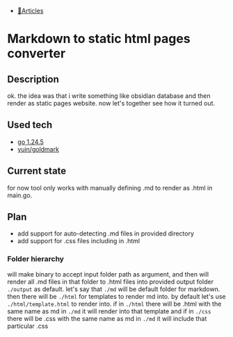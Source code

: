 - [📄Articles](../articles.md)

# Markdown to static html pages converter

## Description
ok. the idea was that i write something like obsidian database and then render as static pages website.
now let's together see how it turned out.

## Used tech
- [go 1.24.5](https://go.dev/doc/devel/release#go1.24.minor)
- [yuin/goldmark](https://github.com/yuin/goldmark)

## Current state
for now tool only works with manually defining .md to render as .html in main.go.

## Plan
- add support for auto-detecting .md files in provided directory
- add support for .css files including in .html

### Folder hierarchy
will make binary to accept input folder path as argument, and then will render all .md files in that folder to .html files
into provided output folder `./output` as default.
let's say that `./md` will be default folder for markdown. then there will be `./html` for templates to render md into.
by default let's use `./html/template.html` to render into. if in `./html` there will be .html with the same name as md in `./md`
it will render into that template and if in `./css` there will be .css with the same name as md in `./md` it will include that
particular .css